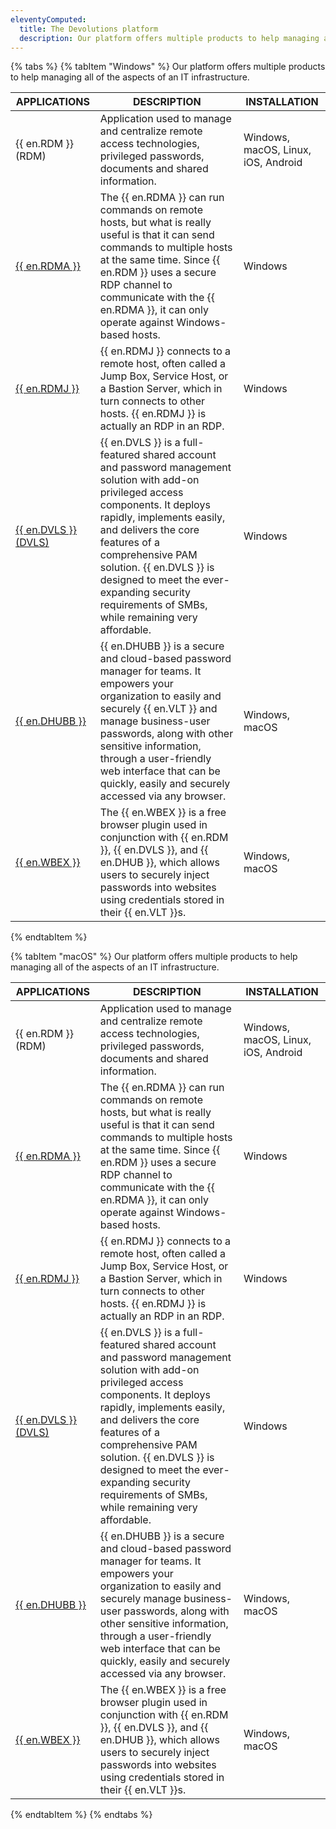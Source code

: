 ```yaml
---
eleventyComputed:
  title: The Devolutions platform
  description: Our platform offers multiple products to help managing all of the aspects of an IT infrastructure. 
---
```

{% tabs %}
{% tabItem "Windows" %}
Our platform offers multiple products to help managing all of the aspects of an IT infrastructure. 

| APPLICATIONS | DESCRIPTION | INSTALLATION |
|--------------|-------------|--------------|
| {{ en.RDM }} (RDM) | Application used to manage and centralize remote access technologies, privileged passwords, documents and shared information. | Windows, macOS, Linux, iOS, Android |
| [{{ en.RDMA }}](/rdm/windows/overview/the-devolutions-platform/rdm-agent/) | The {{ en.RDMA }} can run commands on remote hosts, but what is really useful is that it can send commands to multiple hosts at the same time. Since {{ en.RDM }} uses a secure RDP channel to communicate with the {{ en.RDMA }}, it can only operate against Windows-based hosts. | Windows |
| [{{ en.RDMJ }}](/rdm/windows/overview/the-devolutions-platform/rdm-jump/)  | {{ en.RDMJ }} connects to a remote host, often called a Jump Box, Service Host, or a Bastion Server, which in turn connects to other hosts. {{ en.RDMJ }} is actually an RDP in an RDP. | Windows |
| [{{ en.DVLS }} (DVLS)](/server/overview/what-is-server/) | {{ en.DVLS }} is a full-featured shared account and password management solution with add-on privileged access components. It deploys rapidly, implements easily, and delivers the core features of a comprehensive PAM solution. {{ en.DVLS }} is designed to meet the ever-expanding security requirements of SMBs, while remaining very affordable. | Windows             |
| [{{ en.DHUBB }}](/hub/overview/what-is-hub/) | {{ en.DHUBB }} is a secure and cloud-based password manager for teams. It empowers your organization to easily and securely {{ en.VLT }} and manage business-user passwords, along with other sensitive information, through a user-friendly web interface that can be quickly, easily and securely accessed via any browser. | Windows, macOS                                         |
| [{{ en.WBEX }}](/rdm/windows/workspace-browser-extension/overview/)        | The {{ en.WBEX }} is a free browser plugin used in conjunction with {{ en.RDM }}, {{ en.DVLS }}, and {{ en.DHUB }}, which allows users to securely inject passwords into websites using credentials stored in their {{ en.VLT }}s. | Windows, macOS |
{% endtabItem %}

{% tabItem "macOS" %}
Our platform offers multiple products to help managing all of the aspects of an IT infrastructure. 

| APPLICATIONS | DESCRIPTION | INSTALLATION |
|--------------|-------------|--------------|
| {{ en.RDM }} (RDM) | Application used to manage and centralize remote access technologies, privileged passwords, documents and shared information. | Windows, macOS, Linux, iOS, Android |
| [{{ en.RDMA }}](/rdm/windows/overview/the-devolutions-platform/rdm-agent/) | The {{ en.RDMA }} can run commands on remote hosts, but what is really useful is that it can send commands to multiple hosts at the same time. Since {{ en.RDM }} uses a secure RDP channel to communicate with the {{ en.RDMA }}, it can only operate against Windows-based hosts. | Windows |
| [{{ en.RDMJ }}](/rdm/windows/overview/the-devolutions-platform/rdm-jump/) | {{ en.RDMJ }} connects to a remote host, often called a Jump Box, Service Host, or a Bastion Server, which in turn connects to other hosts. {{ en.RDMJ }} is actually an RDP in an RDP. | Windows |
| [{{ en.DVLS }} (DVLS)](/server/overview/what-is-server/) | {{ en.DVLS }} is a full-featured shared account and password management solution with add-on privileged access components. It deploys rapidly, implements easily, and delivers the core features of a comprehensive PAM solution. {{ en.DVLS }} is designed to meet the ever-expanding security requirements of SMBs, while remaining very affordable. | Windows |
| [{{ en.DHUBB }}](/hub/overview/what-is-hub/) | {{ en.DHUBB }} is a secure and cloud-based password manager for teams. It empowers your organization to easily and securely manage business-user passwords, along with other sensitive information, through a user-friendly web interface that can be quickly, easily and securely accessed via any browser. | Windows, macOS |
| [{{ en.WBEX }}](/rdm/mac/workspace-browser-extension/overview/) | The {{ en.WBEX }} is a free browser plugin used in conjunction with {{ en.RDM }}, {{ en.DVLS }}, and {{ en.DHUB }}, which allows users to securely inject passwords into websites using credentials stored in their {{ en.VLT }}s. | Windows, macOS |
{% endtabItem %}
{% endtabs %}